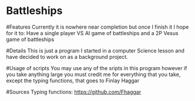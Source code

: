 # Battleships

#Features
Currently it is nowhere near completion but once I finish it I hope for it to:
Have a single player VS AI game of battleships and a 2P Vesus game of battleships

#Details
This is just a program I started in a computer Science lesson and have decided to work on as a background project.

#Usage of scripts
You may use any of the sripts in this program however if you take anything large you must credit me for everything that you take, except the typing functions, that goes to Finlay Haggar

#Sources
Typing functions: https://github.com/Fhaggar
